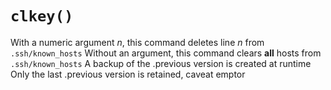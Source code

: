 # `clkey()`
With a numeric argument *n*, this command deletes line *n* from `.ssh/known_hosts`
Without an argument, this command clears **all** hosts from `.ssh/known_hosts`
A backup of the .previous version is created at runtime
Only the last .previous version is retained, caveat emptor